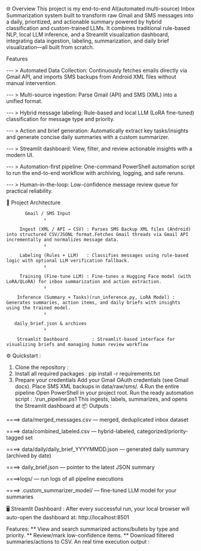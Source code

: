 🌐 Overview
This project is my end-to-end AI(automated multi-source) Inbox Summarization system built to transform raw Gmail and SMS messages into a daily, prioritized, and actionable summary powered by hybrid classification and custom-trained LLMs.
It combines traditional rule-based NLP, local LLM inference, and a Streamlit visualization dashboard, integrating data ingestion, labeling, summarization, and daily brief visualization—all built from scratch.

Features

--- > Automated Data Collection: Continuously fetches emails directly via Gmail API, and imports SMS backups from Android XML files without manual intervention.

--- > Multi-source ingestion: Parse Gmail (API) and SMS (XML) into a unified format.

--- > Hybrid message labeling: Rule-based and local LLM (LoRA fine-tuned) classification for message type and priority.

--- > Action and brief generation: Automatically extract key tasks/insights and generate concise daily summaries with a custom summarizer.

--- > Streamlit dashboard: View, filter, and review actionable insights with a modern UI.

--- > Automation-first pipeline: One-command PowerShell automation script to run the end-to-end workflow with archiving, logging, and safe reruns.

--- > Human-in-the-loop: Low-confidence message review queue for practical reliability.

🧩 Project Architecture
         
           Gmail / SMS Input  
                  ↓
                  
         Ingest (XML / API → CSV) : Parses SMS Backup XML files (Android) into structured CSV/JSONL format.Fetches Gmail threads via Gmail API incrementally and normalizes message data.
                  ↓
     
         Labeling (Rules + LLM)   : Classifies messages using rule-based logic with optional LLM verification fallback.
                  ↓
     
         Training (Fine-tune LLM) : Fine-tunes a Hugging Face model (with LoRA/QLoRA) for inbox summarization and action extraction.   
                  ↓
     
        Inference (Summary + Tasks)(run_inference.py, LoRA Model) : Generates summaries, action items, and daily briefs with insights using the trained model.
                  ↓
                  
       daily_brief.json & archives
                  ↓
                  
        Streamlit Dashboard         : Streamlit-based interface for visualizing briefs and managing human review workflow

⚙️ Quickstart : 
1. Clone the repository :
2. Install all required packages : pip install -r requirements.txt
3. Prepare your credentials
Add your Gmail OAuth credentials (see Gmail docs).
Place SMS XML backups in data/raw/sms/.
4.Run the entire pipeline
Open PowerShell in your project root.
Run the ready automation script : .\run_pipeline.ps1
This ingests, labels, summarizes, and opens the Streamlit dashboard at
📦 Outputs :

====> data/merged_messages.csv — merged, deduplicated inbox dataset

====> data/combined_labeled.csv — hybrid-labeled, categorized/priority-tagged set

====> data/daily/daily_brief_YYYYMMDD.json — generated daily summary (archived by date)

====> daily_brief.json — pointer to the latest JSON summary

====>logs/ — run logs of all pipeline executions

====> .custom_summarizer_model/ — fine-tuned LLM model for your summaries

🖥️ Streamlit Dashboard : 
After every successful run, your local browser will auto-open the dashboard at: http://localhost:8501

Features:
** View and search summarized actions/bullets by type and priority.
** Review/mark low-confidence items.
** Download filtered summaries/actions to CSV.
An real time execution output : 


